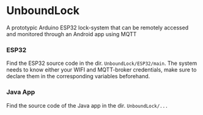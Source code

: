 # UnboundLock
A prototypic Arduino ESP32 lock-system that can be remotely accessed and monitored through an Android app using MQTT

### ESP32
Find the ESP32 source code in the dir. <code>UnboundLock/ESP32/main</code>.
The system needs to know either your WIFI and MQTT-broker credentials, make sure to declare them in the corresponding variables beforehand. 

### Java App
Find the source code of the Java app in the dir. <code>UnboundLock/...</code>
